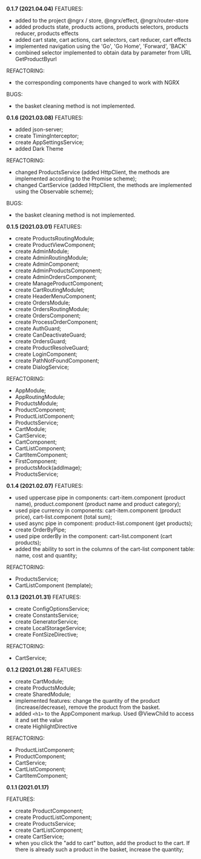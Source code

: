 **0.1.7 (2021.04.04)**
FEATURES:

- added to the project @ngrx / store, @ngrx/effect, @ngrx/router-store
- added products state, products actions, products selectors, products reducer, products effects
- added cart state, cart actions, cart selectors, cart reducer, cart effects
- implemented navigation using the 'Go', 'Go Home', 'Forward', 'BACK'
- combined selector implemented to obtain data by parameter from URL GetProductByurl

REFACTORING:

- the corresponding components have changed to work with NGRX

BUGS:
- the basket cleaning method is not implemented.

**0.1.6 (2021.03.08)**
FEATURES:

- added json-server;
- create TimingInterceptor;
- create AppSettingsService;
- added Dark Theme

REFACTORING:

- changed ProductsService (added HttpClient, the methods are implemented according to the Promise scheme);
- changed CartService (added HttpClient, the methods are implemented using the Observable scheme);

BUGS:
- the basket cleaning method is not implemented.

**0.1.5 (2021.03.01)**
FEATURES:
- create ProductsRoutingModule;
- create ProductViewComponent;
- create AdminModule;
- create AdminRoutingModule;
- create AdminComponent;
- create AdminProductsComponent;
- create AdminOrdersComponent;
- create ManageProductComponent;
- create CartRoutingModulet;
- create HeaderMenuComponent;
- create OrdersModule;
- create OrdersRoutingModule;
- create OrdersComponent;
- create ProcessOrderComponent;
- create AuthGuard;
- create CanDeactivateGuard;
- create OrdersGuard;
- create ProductResolveGuard;
- create LoginComponent;
- create PathNotFoundComponent;
- create DialogService;

REFACTORING:
- AppModule;
- AppRoutingModule;
- ProductsModule;
- ProductComponent;
- ProductListComponent;
- ProductsService;
- CartModule;
- CartService;
- CartComponent;
- CartListComponent;
- СartItemComponent;
- FirstComponent;
- productsMock(addImage);
- ProductsService;

**0.1.4 (2021.02.07)**
FEATURES:

- used uppercase pipe in components: cart-item.component (product name), product.component (product name and product category);
- used pipe currency in components: cart-item.component (product price), cart-list.component (total sum);
- used async pipe in component: product-list.component (get products);
- create OrderByPipe;
- used pipe orderBy in the component: cart-list.component (cart products);
- added the ability to sort in the columns of the cart-list component table: name, cost and quantity;

REFACTORING:

- ProductsService;
- CartListComponent (template);


**0.1.3 (2021.01.31)**
FEATURES:

- create ConfigOptionsService;
- create ConstantsService;
- create GeneratorService;
- create LocalStorageService;
- create FontSizeDirective;

REFACTORING:

- CartService;

**0.1.2 (2021.01.28)**
FEATURES:

- create CartModule;
- create ProductsModule;
- create SharedModule;
- implemented features: change the quantity of the product (increase/decrease), remove the product from the basket.
- added `<h1>` to the AppComponent markup. Used @ViewChild to access it and set the value
- create HighlightDirective

REFACTORING:

- ProductListComponent;
- ProductComponent;
- CartService;
- CartListComponent;
- СartItemComponent;

**0.1.1 (2021.01.17)**

FEATURES:

- create ProductComponent;
- create ProductListComponent;
- create ProductsService;
- create CartListComponent;
- create CartService;
- when you click the "add to cart" button, add the product to the cart. If there is already such a product in the basket, increase the quantity;
